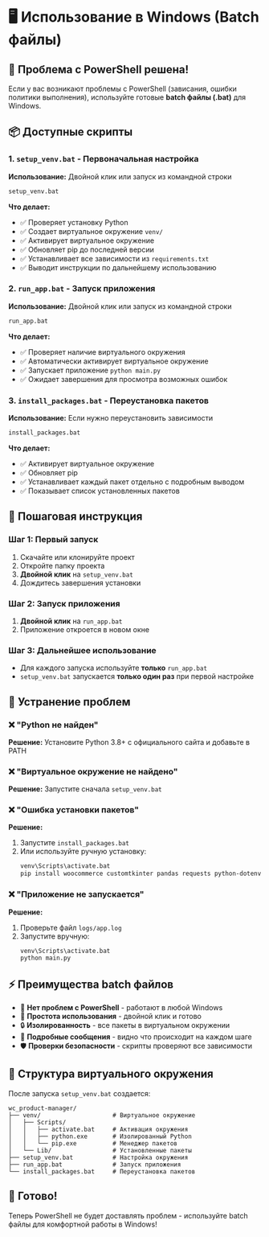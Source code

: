 # 🖥️ Использование в Windows (Batch файлы)

## 🎯 Проблема с PowerShell решена!

Если у вас возникают проблемы с PowerShell (зависания, ошибки политики выполнения), используйте готовые **batch файлы (.bat)** для Windows.

## 📦 Доступные скрипты

### 1. `setup_venv.bat` - Первоначальная настройка
**Использование:** Двойной клик или запуск из командной строки
```bash
setup_venv.bat
```

**Что делает:**
- ✅ Проверяет установку Python
- ✅ Создает виртуальное окружение `venv/`
- ✅ Активирует виртуальное окружение
- ✅ Обновляет pip до последней версии
- ✅ Устанавливает все зависимости из `requirements.txt`
- ✅ Выводит инструкции по дальнейшему использованию

### 2. `run_app.bat` - Запуск приложения
**Использование:** Двойной клик или запуск из командной строки
```bash
run_app.bat
```

**Что делает:**
- ✅ Проверяет наличие виртуального окружения
- ✅ Автоматически активирует виртуальное окружение
- ✅ Запускает приложение `python main.py`
- ✅ Ожидает завершения для просмотра возможных ошибок

### 3. `install_packages.bat` - Переустановка пакетов
**Использование:** Если нужно переустановить зависимости
```bash
install_packages.bat
```

**Что делает:**
- ✅ Активирует виртуальное окружение
- ✅ Обновляет pip
- ✅ Устанавливает каждый пакет отдельно с подробным выводом
- ✅ Показывает список установленных пакетов

## 🚀 Пошаговая инструкция

### Шаг 1: Первый запуск
1. Скачайте или клонируйте проект
2. Откройте папку проекта
3. **Двойной клик** на `setup_venv.bat`
4. Дождитесь завершения установки

### Шаг 2: Запуск приложения
1. **Двойной клик** на `run_app.bat`
2. Приложение откроется в новом окне

### Шаг 3: Дальнейшее использование
- Для каждого запуска используйте **только** `run_app.bat`
- `setup_venv.bat` запускается **только один раз** при первой настройке

## 🔧 Устранение проблем

### ❌ "Python не найден"
**Решение:** Установите Python 3.8+ с официального сайта и добавьте в PATH

### ❌ "Виртуальное окружение не найдено"
**Решение:** Запустите сначала `setup_venv.bat`

### ❌ "Ошибка установки пакетов"
**Решение:** 
1. Запустите `install_packages.bat` 
2. Или используйте ручную установку:
   ```bash
   venv\Scripts\activate.bat
   pip install woocommerce customtkinter pandas requests python-dotenv Pillow
   ```

### ❌ "Приложение не запускается"
**Решение:**
1. Проверьте файл `logs/app.log`
2. Запустите вручную:
   ```bash
   venv\Scripts\activate.bat
   python main.py
   ```

## ⚡ Преимущества batch файлов

- 🚫 **Нет проблем с PowerShell** - работают в любой Windows
- 🎯 **Простота использования** - двойной клик и готово
- 🔒 **Изолированность** - все пакеты в виртуальном окружении
- 📝 **Подробные сообщения** - видно что происходит на каждом шаге
- 🛡️ **Проверки безопасности** - скрипты проверяют все зависимости

## 📁 Структура виртуального окружения

После запуска `setup_venv.bat` создается:
```
wc_product-manager/
├── venv/                    # Виртуальное окружение
│   ├── Scripts/
│   │   ├── activate.bat     # Активация окружения
│   │   ├── python.exe       # Изолированный Python
│   │   └── pip.exe          # Менеджер пакетов
│   └── Lib/                 # Установленные пакеты
├── setup_venv.bat           # Настройка окружения
├── run_app.bat              # Запуск приложения
└── install_packages.bat     # Переустановка пакетов
```

## 🎉 Готово!

Теперь PowerShell не будет доставлять проблем - используйте batch файлы для комфортной работы в Windows! 